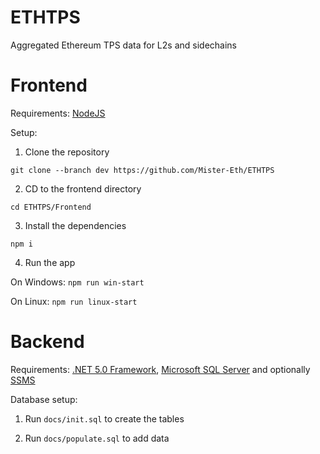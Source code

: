# ETHTPS
Aggregated Ethereum TPS data for L2s and sidechains

# Frontend

Requirements: [NodeJS](https://nodejs.org/en/download/)

Setup:

1. Clone the repository

  ```git clone --branch dev https://github.com/Mister-Eth/ETHTPS```
  
2. CD to the frontend directory

  ```cd ETHTPS/Frontend```
  
3. Install the dependencies

  ```npm i```
  
4. Run the app

  On Windows: ```npm run win-start```
  
  On Linux: ```npm run linux-start```
  
 # Backend
 
 Requirements: [.NET 5.0 Framework](https://dotnet.microsoft.com/en-us/download/dotnet/5.0), [Microsoft SQL Server](https://www.microsoft.com/en-us/sql-server/sql-server-downloads) and optionally [SSMS](https://docs.microsoft.com/en-us/sql/ssms/download-sql-server-management-studio-ssms?view=sql-server-ver15)
 
Database setup:

1. Run ```docs/init.sql``` to create the tables

2. Run ```docs/populate.sql``` to add data
